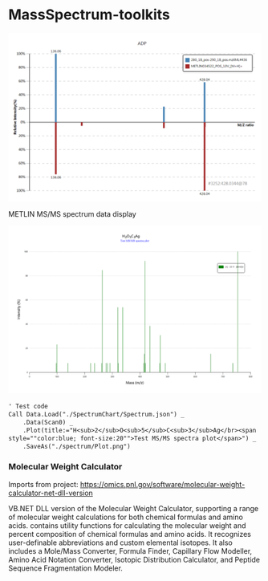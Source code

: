 # MassSpectrum-toolkits

![](./Manuscript/3252_428.0344@78_METLIN034522_POS_10V_[M+H]+.png)

METLIN MS/MS spectrum data display

![](./Plot.png)

```vbnet
' Test code
Call Data.Load("./SpectrumChart/Spectrum.json") _
    .Data(Scan0) _
    .Plot(title:="H<sub>2</sub>O<sub>5</sub>C<sub>3</sub>Ag</br><span style=""color:blue; font-size:20"">Test MS/MS spectra plot</span>") _
    .SaveAs("./spectrum/Plot.png")
```

### Molecular Weight Calculator

Imports from project: https://omics.pnl.gov/software/molecular-weight-calculator-net-dll-version

VB.NET DLL version of the Molecular Weight Calculator, supporting a range of molecular weight calculations for both chemical formulas and amino acids. contains utility functions for calculating the molecular weight and percent composition of chemical formulas and amino acids. It recognizes user-definable abbreviations and custom elemental isotopes. It also includes a Mole/Mass Converter, Formula Finder, Capillary Flow Modeller, Amino Acid Notation Converter, Isotopic Distribution Calculator, and Peptide Sequence Fragmentation Modeler.